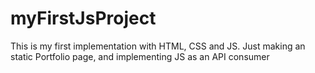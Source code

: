 # myFirstJsProject
This is my first implementation with HTML, CSS and JS. Just making an static Portfolio page, and implementing JS as an API consumer
